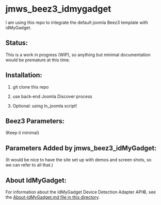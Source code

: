 # jmws_beez3_idmygadget
I am using this repo to integrate the default joomla Beez3 template with idMyGadget.

## Status:
This is a work in progress (WIP), so anything but minimal documentation would be premature at this time.

## Installation:

1. git clone this repo

2. use back-end Joomla Discover process

3. Optional: using ln_joomla script!


## Beez3 Parameters:

(Keep it minimal)

## Parameters Added by jmws_beez3_idMyGadget:

(It would be nice to have the site set up with demos and screen shots, so we can refer to all that.)


## About IdMyGadget:

For information about the IdMyGadget Device Detection Adapter API&copy;, see the [About-IdMyGadget.md file in this directory](https://github.com/tomwhartung/jmws_beez3_idMyGadget/blob/master/ABOUT-IdMyGadget.md).

